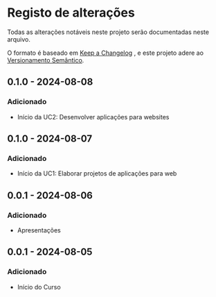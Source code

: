# Registo de alterações
Todas as alterações notáveis neste projeto serão documentadas neste arquivo.

O formato é baseado em [Keep a Changelog](https://keepachangelog.com/pt-BR/1.1.0/) , e este projeto adere ao [Versionamento Semântico](https://semver.org/lang/pt-BR/).

## 0.1.0 - 2024-08-08

### Adicionado
- Início da UC2: Desenvolver aplicações para websites

## 0.1.0 - 2024-08-07

### Adicionado
- Início da UC1: Elaborar projetos de aplicações para web

## 0.0.1 - 2024-08-06

### Adicionado
- Apresentações

## 0.0.1 - 2024-08-05

### Adicionado
- Início do Curso 